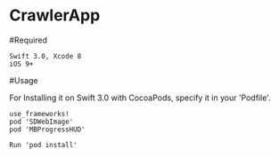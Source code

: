 # CrawlerApp

#Required

    Swift 3.0, Xcode 8
    iOS 9+



#Usage

For Installing it on Swift 3.0 with CocoaPods, specify it in your 'Podfile'.
```
use_frameworks!
pod 'SDWebImage'
pod 'MBProgressHUD'

Run 'pod install'
